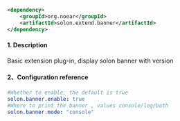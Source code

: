 ```xml
<dependency>
    <groupId>org.noear</groupId>
    <artifactId>solon.extend.banner</artifactId>
</dependency>
```

#### 1. Description

Basic extension plug-in, display solon banner with version

#### 2、Configuration reference

```yml
#Whether to enable, the default is true
solon.banner.enable: true
#Where to print the banner , values console/log/both
solon.banner.mode: "console"

```
